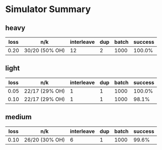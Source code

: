 # Simulator Summary

## heavy

| loss | n/k | interleave | dup | batch | success |
|------|-----|------------|-----|-------|---------|
| 0.20 | 30/20 (50% OH) | 12 | 2 | 1000 | 100.0% |

## light

| loss | n/k | interleave | dup | batch | success |
|------|-----|------------|-----|-------|---------|
| 0.05 | 22/17 (29% OH) | 1 | 1 | 1000 | 100.0% |
| 0.10 | 22/17 (29% OH) | 1 | 1 | 1000 | 98.1% |

## medium

| loss | n/k | interleave | dup | batch | success |
|------|-----|------------|-----|-------|---------|
| 0.10 | 26/20 (30% OH) | 6 | 1 | 1000 | 99.6% |
